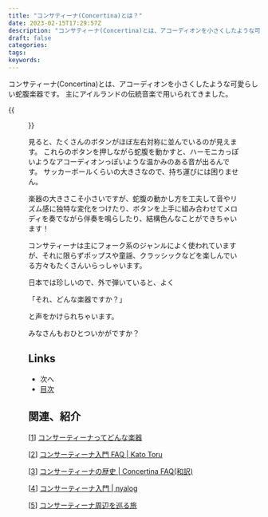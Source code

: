 ```yaml
---
title: "コンサティーナ(Concertina)とは？"
date: 2023-02-15T17:29:57Z
description: "コンサティーナ(Concertina)とは、アコーディオンを小さくしたような可愛らしい蛇腹楽器です。主にアイルランドの伝統音楽で用いられてきました。楽器の大きさこそ小さいですが、蛇腹の動かし方を工夫して音やリズム感に独特な変化をつけたり、ボタンを上手に組み合わせてメロディを奏でながら伴奏を鳴らしたり、結構色んなことができちゃいます！"
draft: false
categories:
tags:
keywords:
---
```


コンサティーナ(Concertina)とは、アコーディオンを小さくしたような可愛らしい蛇腹楽器です。
主にアイルランドの伝統音楽で用いられてきました。

{{<figure src="/images/APJ_concertina.jpg" class="center" alt="Concertinaの写真" width="400" >}}

見ると、たくさんのボタンがほぼ左右対称に並んでいるのが見えます。
これらのボタンを押しながら蛇腹を動かすと、ハーモニカっぽいようなアコーディオンっぽいような温かみのある音が出るんです。
サッカーボールくらいの大きさなので、持ち運びには困りません。

楽器の大きさこそ小さいですが、蛇腹の動かし方を工夫して音やリズム感に独特な変化をつけたり、ボタンを上手に組み合わせてメロディを奏でながら伴奏を鳴らしたり、結構色んなことができちゃいます！

コンサティーナは主にフォーク系のジャンルによく使われていますが、それに限らずポップスや童謡、クラッシックなどを楽しんでいる方々もたくさんいらっしゃいます。

日本では珍しいので、外で弾いていると、よく

「それ、どんな楽器ですか？」

と声をかけられちゃいます。

みなさんもおひとついかがですか？

## Links
- 次へ
- [目次](/concertina)

## 関連、紹介
[[1]] [コンサーティーナってどんな楽器][1]

[[2]] [コンサーティーナ入門 FAQ \| Kato Toru][2]

[[3]] [コンサーティーナの歴史 \| Concertina FAQ(和訳)][3]

[[4]] [コンサーティーナ入門 \| nyalog][4]

[[5]] [コンサーティーナ周辺を巡る旅][5]

[1]: https://celtnofue.com/instrument/about_concertina.html
[2]: https://www.isc.meiji.ac.jp/~katotoru/acco-concertina737.html
[3]: https://concertinafaqjp.appspot.com/
[4]: https://shiro-neko.net/blog/2021/03/08/introduction-to-concertina
[5]: https://concertina.pinefield.asia//#index_id0
